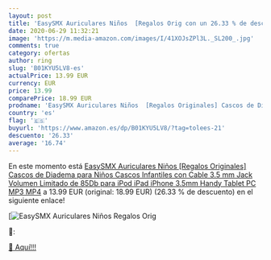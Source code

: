 ```yaml
---
layout: post
title: 'EasySMX Auriculares Niños  [Regalos Orig con un 26.33 % de descuento'
date: 2020-06-29 11:32:21
image: 'https://m.media-amazon.com/images/I/41XOJsZPl3L._SL200_.jpg'
comments: true
category: ofertas
author: ring
slug: 'B01KYU5LV8-es'
actualPrice: 13.99 EUR
currency: EUR
price: 13.99
comparePrice: 18.99 EUR
prodname: 'EasySMX Auriculares Niños  [Regalos Originales] Cascos de Diadema para Niños  Cascos Infantiles con Cable  3.5 mm Jack  Volumen Limitado de 85Db para iPod iPad iPhone 3.5mm  Handy Tablet PC MP3 MP4'
country: 'es'
flag: '🇪🇸'
buyurl: 'https://www.amazon.es/dp/B01KYU5LV8/?tag=tolees-21'
descuento: '26.33'
average: '16.74'
---
```


En este momento está [EasySMX Auriculares Niños  [Regalos Originales] Cascos de Diadema para Niños  Cascos Infantiles con Cable  3.5 mm Jack  Volumen Limitado de 85Db para iPod iPad iPhone 3.5mm  Handy Tablet PC MP3 MP4](https://www.amazon.es/dp/B01KYU5LV8/?tag=tolees-21) a 13.99 EUR (original: 18.99 EUR) (26.33 %  de descuento) en el siguiente enlace!

[![EasySMX Auriculares Niños  [Regalos Orig](https://m.media-amazon.com/images/I/41XOJsZPl3L._SL200_.jpg)](https://www.amazon.es/dp/B01KYU5LV8/?tag=tolees-21)

🔎:


[🛒 Aquí!!!](https://www.amazon.es/dp/B01KYU5LV8/?tag=tolees-21)
